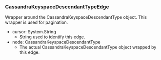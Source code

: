 ### CassandraKeyspaceDescendantTypeEdge
Wrapper around the CassandraKeyspaceDescendantType object. This wrapper is used for pagination.

- cursor: System.String
  - String used to identify this edge.
- node: CassandraKeyspaceDescendantType
  - The actual CassandraKeyspaceDescendantType object wrapped by this edge.
